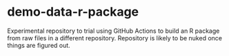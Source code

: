 # demo-data-r-package

Experimental repository to trial using GitHub Actions to build an R package from raw files in a different repository. Repository is likely to be nuked once things are figured out.
